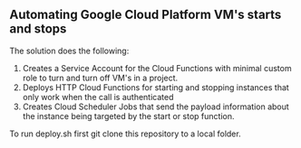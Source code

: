 Automating Google Cloud Platform VM's starts and stops
---------------

The solution does the following:
1. Creates a Service Account for the Cloud Functions with minimal custom role to turn and turn off VM's in a project.
2. Deploys HTTP Cloud Functions for starting and stopping instances that only work when the call is authenticated
3. Creates Cloud Scheduler Jobs that send the payload information about the instance being targeted by the start or stop function.

To run deploy.sh first git clone this repository to a local folder.